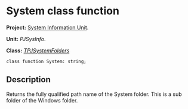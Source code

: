 # System class function #

**Project:** [System Information Unit](SystemInformationUnit.md).

**Unit:** _PJSysInfo_.

**Class:** _[TPJSystemFolders](TPJSystemFolders.md)_

```
class function System: string;
```

## Description ##

Returns the fully qualified path name of the System folder. This is a sub folder of the Windows folder.